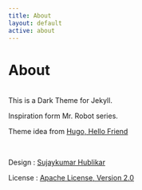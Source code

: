 ```yaml
---
title: About
layout: default
active: about
---
```


# About
<br>
This is a Dark Theme for Jekyll. 

Inspiration form Mr. Robot series. 

Theme idea from <a href="https://themes.gohugo.io/theme/hugo-theme-hello-friend/" target="_blank">Hugo, Hello Friend</a>

<br>

Design : [Sujaykumar Hublikar](https://sujaykumarh.com/blog/)

License :   [Apache License, Version 2.0](http://www.apache.org/licenses/LICENSE-2.0)